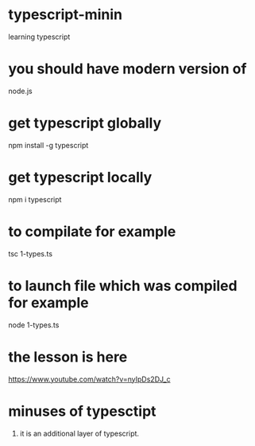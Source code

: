 # typescript-minin
learning typescript
# you should have modern version of 
node.js
# get typescript globally
npm install -g typescript
# get typescript locally
npm i typescript
# to compilate for example
tsc 1-types.ts
# to launch file which was compiled for example
node 1-types.ts
# the lesson is here
https://www.youtube.com/watch?v=nyIpDs2DJ_c
# minuses of typesctipt
1. it is an additional layer of typescript.
